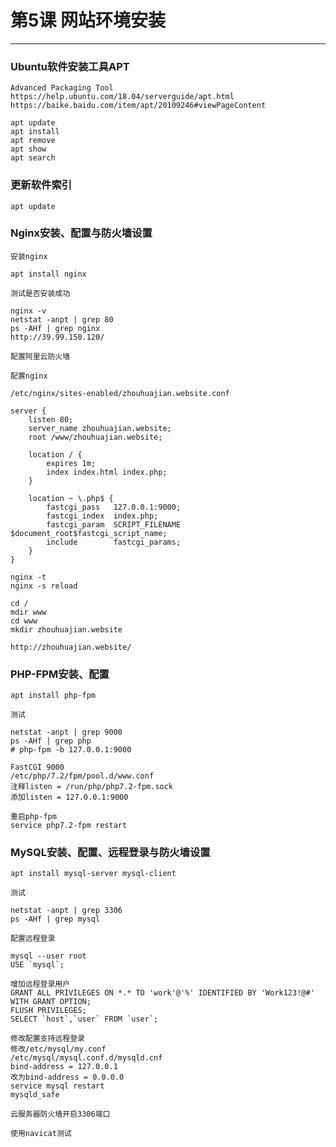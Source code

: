 # 第5课 网站环境安装
_______________________________________________

### Ubuntu软件安装工具APT

    Advanced Packaging Tool
    https://help.ubuntu.com/18.04/serverguide/apt.html
    https://baike.baidu.com/item/apt/20109246#viewPageContent
    
    apt update
    apt install
    apt remove
    apt show
    apt search

### 更新软件索引

    apt update
    
### Nginx安装、配置与防火墙设置

    安装nginx

    apt install nginx
    
    测试是否安装成功
    
    nginx -v
    netstat -anpt | grep 80
    ps -AHf | grep nginx 
    http://39.99.150.120/
    
    配置阿里云防火墙
    
    配置nginx
    
    /etc/nginx/sites-enabled/zhouhuajian.website.conf
    
    server {
        listen 80;
        server_name zhouhuajian.website;
        root /www/zhouhuajian.website;

        location / {
            expires 1m;
            index index.html index.php;
        }

        location ~ \.php$ {
            fastcgi_pass   127.0.0.1:9000;
            fastcgi_index  index.php;
            fastcgi_param  SCRIPT_FILENAME  $document_root$fastcgi_script_name;
            include        fastcgi_params;
        }
    }
    
    nginx -t 
    nginx -s reload
    
    cd / 
    mdir www 
    cd www 
    mkdir zhouhuajian.website
    
    http://zhouhuajian.website/

### PHP-FPM安装、配置

    apt install php-fpm
    
    测试
    
    netstat -anpt | grep 9000
    ps -AHf | grep php
    # php-fpm -b 127.0.0.1:9000
    
    FastCGI 9000
    /etc/php/7.2/fpm/pool.d/www.conf
    注释listen = /run/php/php7.2-fpm.sock
    添加listen = 127.0.0.1:9000
    
    重启php-fpm
    service php7.2-fpm restart
    
### MySQL安装、配置、远程登录与防火墙设置 

    apt install mysql-server mysql-client
    
    测试
    
    netstat -anpt | grep 3306
    ps -AHf | grep mysql
    
    配置远程登录
    
    mysql --user root
    USE `mysql`;
    
    增加远程登录用户
    GRANT ALL PRIVILEGES ON *.* TO 'work'@'%' IDENTIFIED BY 'Work123!@#' WITH GRANT OPTION;
    FLUSH PRIVILEGES;
    SELECT `host`,`user` FROM `user`;
    
    修改配置支持远程登录
    修改/etc/mysql/my.conf
    /etc/mysql/mysql.conf.d/mysqld.cnf
    bind-address = 127.0.0.1
    改为bind-address = 0.0.0.0
    service mysql restart
    mysqld_safe 
    
    云服务器防火墙开启3306端口
   
    使用navicat测试

    
